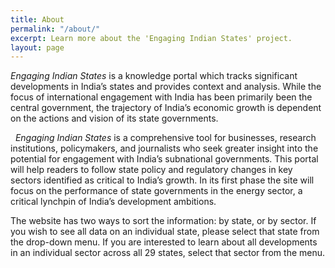 ```yaml
---
title: About
permalink: "/about/"
excerpt: Learn more about the 'Engaging Indian States' project.
layout: page
---
```


*Engaging Indian States* is a knowledge portal which tracks significant developments in India’s states and provides context and analysis. While the focus of international engagement with India has been primarily been the central government, the trajectory of India’s economic growth is dependent on the actions and vision of its state governments.

 
*Engaging Indian States* is a comprehensive tool for businesses, research institutions, policymakers, and journalists who seek greater insight into the potential for engagement with India’s subnational governments. This portal will help readers to follow state policy and regulatory changes in key sectors identified as critical to India’s growth. In its first phase the site will focus on the performance of state governments in the energy sector, a critical lynchpin of India’s development ambitions.


The website has two ways to sort the information: by state, or by sector. If you wish to see all data on an individual state, please select that state from the drop-down menu. If you are interested to learn about all developments in an individual sector across all 29 states, select that sector from the menu.
